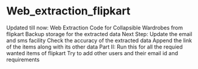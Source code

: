 # Web_extraction_flipkart
Updated till now:
 Web Extraction Code for Collapsible Wardrobes from flipkart
 Backup storage for the extracted data
Next Step:
  Update the email and sms facility
  Check the accuracy of the extracted data
  Append the link of the items along with its other data
Part II:
  Run this for all the requied wanted items of flipkart
  Try to add other users and their email id and requirements
